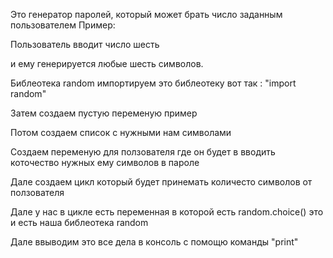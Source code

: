 Это генератор паролей, который может брать число заданным пользователем Пример:

Пользователь вводит число шесть

и ему генерируется любые шесть символов.

Библеотека random импортируем это библеотеку вот так : "import random"

Затем создаем пустую переменую пример

Потом создаем список с нужными нам символами

Создаем переменую для ползователя где он будет в вводить коточество нужных ему символов в пароле

Дале создаем цикл который будет принемать количесто символов от ползователя

Дале у нас в цикле есть переменная в которой есть random.choice() это и есть наша библеотека random

Дале ввыводим это все дела в консоль с помощю команды "print"
